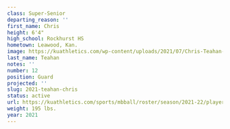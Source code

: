 ```yaml
---
class: Super-Senior
departing_reason: ''
first_name: Chris
height: 6'4"
high_school: Rockhurst HS
hometown: Leawood, Kan.
image: https://kuathletics.com/wp-content/uploads/2021/07/Chris-Teahan-12-600x500.jpg
last_name: Teahan
notes: ''
number: 12
position: Guard
projected: ''
slug: 2021-teahan-chris
status: active
url: https://kuathletics.com/sports/mbball/roster/season/2021-22/player/chris-teahan/
weight: 195 lbs.
year: 2021
---
```

